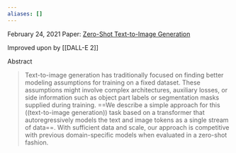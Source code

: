 ```yaml
---
aliases: []
---
```

February 24, 2021
Paper: [Zero-Shot Text-to-Image Generation](https://arxiv.org/abs/2102.12092)

Improved upon by [[DALL-E 2]]

Abstract
> Text-to-image generation has traditionally focused on finding better modeling assumptions for training on a fixed dataset. These assumptions might involve complex architectures, auxiliary losses, or side information such as object part labels or segmentation masks supplied during training. ==We describe a simple approach for this ((text-to-image generation)) task based on a transformer that autoregressively models the text and image tokens as a single stream of data==. With sufficient data and scale, our approach is competitive with previous domain-specific models when evaluated in a zero-shot fashion.

